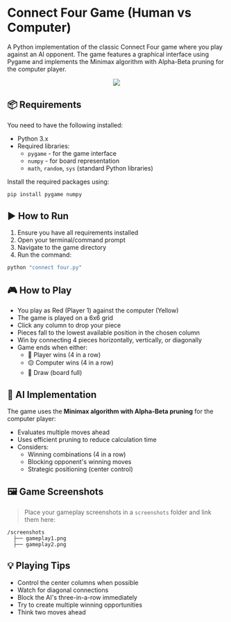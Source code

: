 # Connect Four Game (Human vs Computer)

A Python implementation of the classic Connect Four game where you play against an AI opponent. The game features a graphical interface using Pygame and implements the Minimax algorithm with Alpha-Beta pruning for the computer player.

<p align="center">
  <img src="screenshots/gameplay.png"
</p>

## 📦 Requirements

You need to have the following installed:
* Python 3.x
* Required libraries:
  * `pygame` - for the game interface
  * `numpy` - for board representation
  * `math`, `random`, `sys` (standard Python libraries)

Install the required packages using:
```bash
pip install pygame numpy
```

## ▶️ How to Run

1. Ensure you have all requirements installed
2. Open your terminal/command prompt
3. Navigate to the game directory
4. Run the command:
```bash
python "connect four.py"
```

## 🎮 How to Play

* You play as Red (Player 1) against the computer (Yellow)
* The game is played on a 6x6 grid
* Click any column to drop your piece
* Pieces fall to the lowest available position in the chosen column
* Win by connecting 4 pieces horizontally, vertically, or diagonally
* Game ends when either:
  * 🔴 Player wins (4 in a row)
  * 🟡 Computer wins (4 in a row)
  * 🤝 Draw (board full)

## 🧠 AI Implementation

The game uses the **Minimax algorithm with Alpha-Beta pruning** for the computer player:

* Evaluates multiple moves ahead
* Uses efficient pruning to reduce calculation time
* Considers:
  * Winning combinations (4 in a row)
  * Blocking opponent's winning moves
  * Strategic positioning (center control)

## 🖼️ Game Screenshots

> Place your gameplay screenshots in a `screenshots` folder and link them here:

```
/screenshots
  ├── gameplay1.png
  ├── gameplay2.png
```

## 💡 Playing Tips

* Control the center columns when possible
* Watch for diagonal connections
* Block the AI's three-in-a-row immediately
* Try to create multiple winning opportunities
* Think two moves ahead
